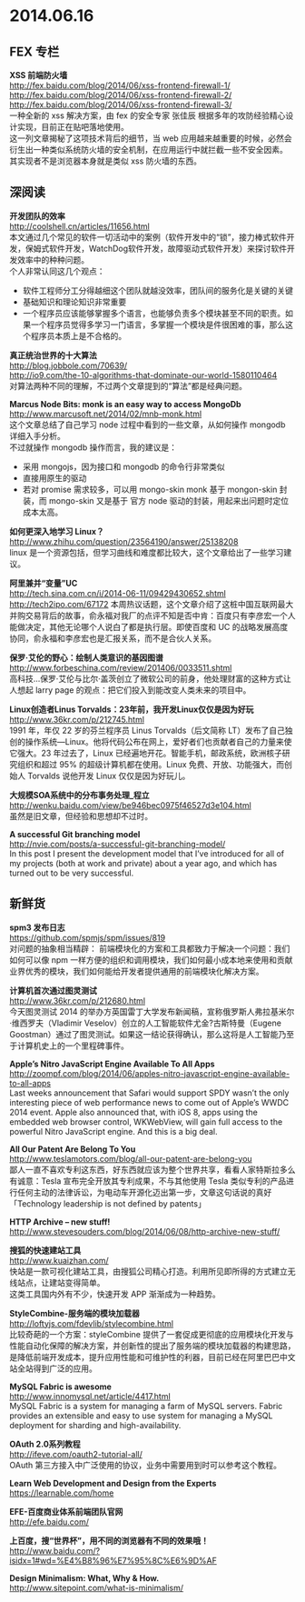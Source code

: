 2014.06.16
========

## FEX 专栏

**XSS 前端防火墙**  
http://fex.baidu.com/blog/2014/06/xss-frontend-firewall-1/  
http://fex.baidu.com/blog/2014/06/xss-frontend-firewall-2/  
http://fex.baidu.com/blog/2014/06/xss-frontend-firewall-3/  
一种全新的 xss 解决方案，由 fex 的安全专家 张佳辰 根据多年的攻防经验精心设计实现，目前正在贴吧落地使用。  
这一列文章揭秘了这项技术背后的细节，当 web 应用越来越重要的时候，必然会衍生出一种类似系统防火墙的安全机制，在应用运行中就拦截一些不安全因素。
其实现者不是浏览器本身就是类似 xss 防火墙的东西。

## 深阅读

**开发团队的效率**  
http://coolshell.cn/articles/11656.html  
本文通过几个常见的软件一切活动中的案例（软件开发中的“锁”，接力棒式软件开发，保姆式软件开发，WatchDog软件开发，故障驱动式软件开发）来探讨软件开发效率中的种种问题。  
个人非常认同这几个观点：
- 软件工程师分工分得越细这个团队就越没效率，团队间的服务化是关键的关键
- 基础知识和理论知识非常重要
- 一个程序员应该能够掌握多个语言，也能够负责多个模块甚至不同的职责。如果一个程序员觉得多学习一门语言，多掌握一个模块是件很困难的事，那么这个程序员本质上是不合格的。

**真正统治世界的十大算法**  
http://blog.jobbole.com/70639/  
http://io9.com/the-10-algorithms-that-dominate-our-world-1580110464  
对算法两种不同的理解，不过两个文章提到的“算法”都是经典问题。

**Marcus Node Bits: monk is an easy way to access MongoDb**  
http://www.marcusoft.net/2014/02/mnb-monk.html  
这个文章总结了自己学习 node 过程中看到的一些文章，从如何操作 mongodb 详细入手分析。  
不过就操作 mongodb 操作而言，我的建议是：
- 采用 mongojs，因为接口和 mongodb 的命令行非常类似
- 直接用原生的驱动
- 若对 promise 需求较多，可以用 mongo-skin
monk 基于 mongon-skin 封装，而 mongo-skin 又是基于 官方 node 驱动的封装，用起来出问题时定位成本太高。  

**如何更深入地学习 Linux？**  
http://www.zhihu.com/question/23564190/answer/25138208  
linux 是一个资源包括，但学习曲线和难度都比较大，这个文章给出了一些学习建议。

**阿里兼并“变量”UC**  
http://tech.sina.com.cn/i/2014-06-11/09429430652.shtml  
http://tech2ipo.com/67172  本周热议话题，这个文章介绍了这桩中国互联网最大并购交易背后的故事，俞永福对我厂的点评不知是否中肯：百度只有李彦宏一个人能做决定，其他无论哪个人说白了都是执行层。即使百度和 UC 的战略发展高度协同，俞永福和李彦宏也是汇报关系，而不是合伙人关系。

**保罗·艾伦的野心：绘制人类意识的基因图谱**  
http://www.forbeschina.com/review/201406/0033511.shtml  
高科技...保罗·艾伦与比尔·盖茨创立了微软公司的前身，他处理财富的这种方式让人想起 larry page 的观点：把它们投入到能改变人类未来的项目中。

**Linux创造者Linus Torvalds：23年前，我开发Linux仅仅是因为好玩**  
http://www.36kr.com/p/212745.html  
1991 年，年仅 22 岁的芬兰程序员 Linus Torvalds（后文简称 LT）发布了自己独创的操作系统—Linux。他将代码公布在网上，爱好者们也贡献者自己的力量来使它强大。23 年过去了，Linux 已经遍地开花。智能手机，邮政系统，欧洲核子研究组织和超过 95% 的超级计算机都在使用。Linux 免费、开放、功能强大，而创始人 Torvalds 说他开发 Linux 仅仅是因为好玩儿。

**大规模SOA系统中的分布事务处理_程立**  
http://wenku.baidu.com/view/be946bec0975f46527d3e104.html  
虽然是旧文章，但经验和思想却不过时。

**A successful Git branching model**  
http://nvie.com/posts/a-successful-git-branching-model/  
In this post I present the development model that I’ve introduced for all of my projects (both at work and private) about a year ago, and which has turned out to be very successful.

## 新鲜货

**spm3 发布日志**  
https://github.com/spmjs/spm/issues/819  
对问题的抽象相当精辟：
前端模块化的方案和工具都致力于解决一个问题：我们如何可以像 npm 一样方便的组织和调用模块，我们如何最小成本地来使用和贡献业界优秀的模块，我们如何能给开发者提供通用的前端模块化解决方案。

**计算机首次通过图灵测试**  
http://www.36kr.com/p/212680.html  
今天图灵测试 2014 的举办方英国雷丁大学发布新闻稿，宣称俄罗斯人弗拉基米尔·维西罗夫（Vladimir Veselov）创立的人工智能软件尤金?古斯特曼（Eugene Goostman）通过了图灵测试。如果这一结论获得确认，那么这将是人工智能乃至于计算机史上的一个里程碑事件。  

**Apple’s Nitro JavaScript Engine Available To All Apps**  
http://zoompf.com/blog/2014/06/apples-nitro-javascript-engine-available-to-all-apps  
Last weeks announcement that Safari would support SPDY wasn’t the only interesting piece of web performance news to come out of Apple’s WWDC 2014 event. Apple also announced that, with iOS 8, apps using the embedded web browser control, WKWebView, will gain full access to the powerful Nitro JavaScript engine. And this is a big deal.

**All Our Patent Are Belong To You**  
http://www.teslamotors.com/blog/all-our-patent-are-belong-you  
鄙人一直不喜欢专利这东西，好东西就应该为整个世界共享，看看人家特斯拉多么有诚意：Tesla 宣布完全开放其专利成果，不与其他使用 Tesla 类似专利的产品进行任何主动的法律诉讼，为电动车开源化迈出第一步，文章这句话说的真好「Technology leadership is not defined by patents」

**HTTP Archive – new stuff!**  
http://www.stevesouders.com/blog/2014/06/08/http-archive-new-stuff/  

**搜狐的快速建站工具**  
http://www.kuaizhan.com/  
快站是一款可视化建站工具，由搜狐公司精心打造。利用所见即所得的方式建立无线站点，让建站变得简单。  
这类工具国内外有不少，快速开发 APP 渐渐成为一种趋势。

**StyleCombine-服务端的模块加载器**  
http://loftyjs.com/fdevlib/stylecombine.html  
比较奇葩的一个方案：styleCombine 提供了一套促成更彻底的应用模块化开发与性能自动化保障的解决方案，并创新性的提出了服务端的模块加载器的构建思路，是降低前端开发成本，提升应用性能和可维护性的利器，目前已经在阿里巴巴中文站全站得到广泛的应用。

**MySQL Fabric is awesome**  
http://www.innomysql.net/article/4417.html  
MySQL Fabric is a system for managing a farm of MySQL servers. Fabric provides an extensible and easy to use system for managing a MySQL deployment for sharding and high-availability.  

**OAuth 2.0系列教程**  
http://ifeve.com/oauth2-tutorial-all/  
OAuth 第三方接入中广泛使用的协议，业务中需要用到时可以参考这个教程。  

**Learn Web Development and Design from the Experts**  
https://learnable.com/home  

**EFE-百度商业体系前端团队官网**  
http://efe.baidu.com/

**上百度，搜“世界杯”，用不同的浏览器有不同的效果哦！**  
http://www.baidu.com/?isidx=1#wd=%E4%B8%96%E7%95%8C%E6%9D%AF

**Design Minimalism: What, Why & How.**  
http://www.sitepoint.com/what-is-minimalism/  